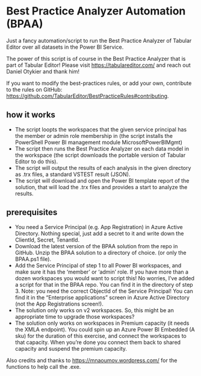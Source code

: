 # Best Practice Analyzer Automation (BPAA)
Just a fancy automation/script to run the Best Practice Analyzer of Tabular Editor over all datasets in the Power BI Service.

The power of this script is of course in the Best Practice Analyzer that is part of Tabular Editor! 
Please visit https://tabulareditor.com/ and reach out Daniel Otykier and thank him!

If you want to modify the best-practices rules, or add your own, contribute to the rules on GitHub:
https://github.com/TabularEditor/BestPracticeRules#contributing. 

## how it works
- The script loopts the workspaces that the given service principal has the member or admin role membership in (the script installs the PowerShell Power BI management module MicrosoftPowerBIMgmt)
- The script then runs the Best Practice Analyzer on each data model in the workspace (the script downloads the portable version of Tabular Editor to do this).
- The script will output the results of each analysis in the given directory as .trx files, a standard VSTEST result (JSON).
- The script will download and open the Power BI template report of the solution, that will load the .trx files and provides a start to analyze the results.


## prerequisites
- You need a Service Principal (e.g. App Registration) in Azure Active Directory. Nothing special, just add a secret to it and write down the ClientId, Secret, TenantId.
- Download the latest version of the BPAA solution from the repo in GitHub. Unzip the BPAA solution to a directory of choice. (or only the BPAA.ps1 file). 
- Add the Service Principal of step 1 to all Power BI workspaces, and make sure it has the ‘member’ or ‘admin’ role. If you have more than a dozen workspaces you would want to script this! No worries, I’ve added a script for that in the BPAA repo. You can find it in the directory of step 3. Note: you need the correct ObjectId of the Service Principal! You can find it in the “Enterprise applications” screen in Azure Active Directory (not the App Registrations screen!).
- The solution only works on v2 workspaces. So, this might be an appropriate time to upgrade those workspaces?
- The solution only works on workspaces in Premium capacity (it needs the XMLA endpoint). You could spin up an Azure Power BI Embedded (A sku) for the duration of this exercise, and connect the workspaces to that capacity. When you’re done you connect them back to shared capacity and suspend the premium capacity.


Also credits and thanks to https://mnaoumov.wordpress.com/ for the functions to help call the .exe.
